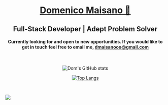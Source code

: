 <div align='center'>

# [Domenico Maisano 🌊](https://dmaisano.com/)

## Full-Stack Developer | Adept Problem Solver

#### Currently looking for and open to new opportunities. If you would like to get in touch feel free to email me, [dmaisanooo@gmail.com](mailto:dmaisanooo@gmail.com)

<br>

![Dom's GitHub stats](https://github-readme-stats.vercel.app/api?username=dmaisano&show_icons=true&hide=stars&count_private=true&theme=github_dark&border_radius=12&bg_color=135,222223,000000&hide_border=true)

[![Top Langs](https://github-readme-stats.vercel.app/api/top-langs/?username=dmaisano&layout=compact&theme=github_dark&border_radius=12&bg_color=135,222223,000000&hide_border=true)](https://github.com/anuraghazra/github-readme-stats)

</div>


<!--
Current Goals:

- Becoming more proficient with [GraphQL](https://graphql.org/)

- Learning [Go](https://golang.org/) in-depth

- To learn more about good UI/UX practices and become proficient with [Figma](https://www.figma.com/)

-->

<br>

![](https://komarev.com/ghpvc/?username=dmaisano)

<!--
**dmaisano/dmaisano** is a ✨ _special_ ✨ repository because its `README.md` (this file) appears on your GitHub profile.

Here are some ideas to get you started:

- 🔭 I’m currently working on ...
- 🌱 I’m currently learning ...
- 👯 I’m looking to collaborate on ...
- 🤔 I’m looking for help with ...
- 💬 Ask me about ...
- 📫 How to reach me: ...
- 😄 Pronouns: ...
- ⚡ Fun fact: ...
-->
